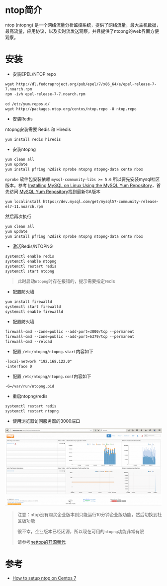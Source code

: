 # ntop简介

ntop (ntopng) 是一个网络流量分析监控系统，提供了网络流量，最大主机数据，最高流量，应用协议，以及实时流发送观察。并且提供了ntopng的web界面方便观察。

# 安装

* 安装EPEL/NTOP repo

```
wget http://dl.fedoraproject.org/pub/epel/7/x86_64/e/epel-release-7-7.noarch.rpm
rpm -ivh epel-release-7-7.noarch.rpm

cd /etc/yum.repos.d/
wget http://packages.ntop.org/centos/ntop.repo -O ntop.repo
```

* 安装Redis

ntopng安装需要 Redis 和 Hiredis

```
yum install redis hiredis
```

* 安装ntopng

```
yum clean all
yum update
yum install pfring n2disk nprobe ntopng ntopng-data cento nbox
```

`nprobe` 软件包安装依赖 `mysql-community-libs >= 5.6` 所以要先安装mysql社区版本。参考 [Installing MySQL on Linux Using the MySQL Yum Repository](https://dev.mysql.com/doc/mysql-repo-excerpt/5.6/en/linux-installation-yum-repo.html)，首先访问 [MySQL Yum Repository](https://dev.mysql.com/downloads/repo/yum/)找到最新GA版本

```
yum localinstall https://dev.mysql.com/get/mysql57-community-release-el7-11.noarch.rpm
```

然后再次执行

```
yum clean all
yum update
yum install pfring n2disk nprobe ntopng ntopng-data cento nbox
```

* 激活Redis/NTOPNG

```
systemctl enable redis
systemctl enable ntopng
systemctl restart redis
systemctl start ntopng
```

> 此时启动`ntopng`时存在报错的，提示需要指定redis

* 配置防火墙

```
yum install firewalld
systemctl start firewalld
systemctl enable firewalld
```

* 配置防火墙

```
firewall-cmd --zone=public --add-port=3000/tcp --permanent
firewall-cmd --zone=public --add-port=6379/tcp --permanent
firewall-cmd --reload
```

* 配置 `/etc/ntopng/ntopng.start`内容如下

```
-local-network "192.168.122.0"
-interface 0
```

* 配置 `/etc/ntopng/ntopng.conf`内容如下

```
-G=/var/run/ntopng.pid
```

* 重启ntopng/redis

```
systemctl restart redis
systemctl restart ntopng
```

* 使用浏览器访问服务器的3000端口

![ntop管理平台](../../../img/network/packet_analysis/ntop/ntop_dashboard.png)

> 注意：ntop没有购买企业版本则只能运行10分钟企业版功能，然后切换到社区版功能
>
> 很不幸，企业版本已经闭源，所以现在可用的`ntopng`功能非常有限
>
> 请参考[nettop的开源替代](ntop_alternative)

# 参考

* [How to setup ntop on Centos 7](https://hostingwikipedia.com/setup-ntop-centos-7/)
